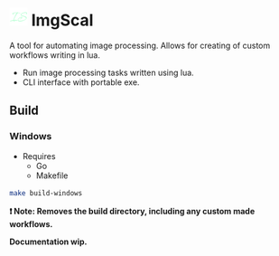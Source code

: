 
# ![icon](./assets/favicon-32x32.png) ImgScal

A tool for automating image processing. Allows for creating of custom workflows
writing in lua.

* Run image processing tasks written using lua.
* CLI interface with portable exe.

## Build

### Windows

* Requires
  * Go
  * Makefile

```sh
make build-windows
```

**❗ Note: Removes the build directory, including any custom made workflows.**

**Documentation wip.**
